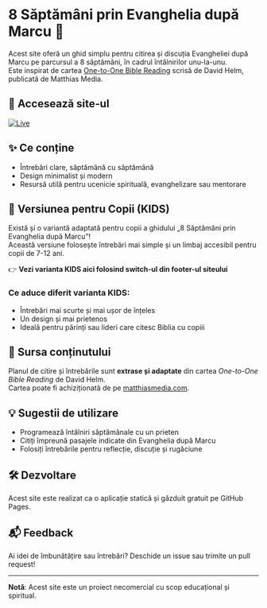 
# 8 Săptămâni prin Evanghelia după Marcu 📖

Acest site oferă un ghid simplu pentru citirea și discuția Evangheliei după Marcu pe parcursul a 8 săptămâni, în cadrul întâlnirilor unu-la-unu.  
Este inspirat de cartea [One-to-One Bible Reading](https://matthiasmedia.com/products/one-to-one-bible-reading) scrisă de David Helm, publicată de Matthias Media.

## 🔗 Accesează site-ul

[![Live](https://img.shields.io/badge/Vezi_live-m8.unu--unu.ro-brightgreen?style=for-the-badge)](https://m8.unu-unu.ro)

## ✨ Ce conține

- Întrebări clare, săptămână cu săptămână
- Design minimalist și modern
- Resursă utilă pentru ucenicie spirituală, evanghelizare sau mentorare

## 🧒 Versiunea pentru Copii (KIDS)

Există și o variantă adaptată pentru copii a ghidului „8 Săptămâni prin Evanghelia după Marcu”!  
Această versiune folosește întrebări mai simple și un limbaj accesibil pentru copii de 7-12 ani.

👉 **Vezi varianta KIDS aici folosind switch-ul din footer-ul siteului**

### Ce aduce diferit varianta KIDS:
- Întrebări mai scurte și mai ușor de înțeles
- Un design și mai prietenos
- Ideală pentru părinți sau lideri care citesc Biblia cu copiii

## 📄 Sursa conținutului

Planul de citire și întrebările sunt **extrase și adaptate** din cartea *One-to-One Bible Reading* de David Helm.  
Cartea poate fi achiziționată de pe [matthiasmedia.com](https://matthiasmedia.com/products/one-to-one-bible-reading).

## 💡 Sugestii de utilizare

- Programează întâlniri săptămânale cu un prieten
- Citiți împreună pasajele indicate din Evanghelia după Marcu
- Folosiți întrebările pentru reflecție, discuție și rugăciune

## 🛠️ Dezvoltare

Acest site este realizat ca o aplicație statică și găzduit gratuit pe GitHub Pages.

## 📬 Feedback

Ai idei de îmbunătățire sau întrebări? Deschide un issue sau trimite un pull request!

---

**Notă**: Acest site este un proiect necomercial cu scop educațional și spiritual.

